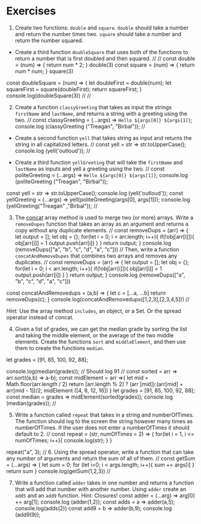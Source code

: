 # Exercises

1. Create two functions: `double` and `square`.
`double` should take a number and return the number times two.
`square` should take a number and return the number squared.


 * Create a third function `doubleSquare` that uses both of the functions to return a number that is first doubled and then squared.
 //
 //
 const double = (num) => {
     return num * 2;
    }
  double(3)
  const square = (num) => {
    return num * num;
  }
  square(3)

  const doubleSquare = (num) => {
    let doubleFirst = double(num);
    let squareFirst = square(doubleFirst);
    return squareFirst;
  }
   console.log(doubleSquare(3))
 //
 //

2. Create a function `classyGreeting` that takes as input the strings `firstName`  and `lastName`,
and returns a string with a greeting using the two.
//
const classyGreeting = (...args) => `Hello ${args[0]} ${args[1]}`;
console.log (classyGreeting ("Treagan", "Birbal"));
//

  * Create a second function `yell`  that takes string as input and returns the string in all capitalized letters.
//
const yell = str => str.toUpperCase();
console.log (yell('outloud'));
//

  * Create a third function  `yellGreeting`  that will take the `firstName`  and `lastName`  as inputs and yell a greeting using the two.
  //
  const politeGreeting = (...args) => `Hello ${args[0]} ${args[1]}`;
  console.log (politeGreeting ("Treagan", "Birbal"));

  const yell = str => str.toUpperCase();
  console.log (yell('outloud'));
  const yellGreeting = (...args) => yell(politeGreeting(args[0], args[1]));
  console.log (yellGreeting("Treagan" ,"Birbal"));
  //

3. The [concat](https://www.w3schools.com/jsreF/jsref_concat_array.asp) array method is used to merge two (or more) arrays.
Write a `removeDupes` function that takes an array as an argument and returns a copy without any duplicate elements.
//
const removeDups = (arr) => {
  let output = [];
  let obj = {};
  for(let i = 0; i < arr.length; i++){
      if(!obj[arr[i]]){
        obj[arr[i]] = 1
      output.push(arr[i])
    }
  }
    return output;
}
console.log (removeDups(["a", "b", "c", "d", "a", "c"]))
//
Then, write a function `concatAndRemoveDupes`  that combines two arrays and removes any duplicates.
//
const removeDups = (arr) => {
  let output = [];
  let obj = {};
  for(let i = 0; i < arr.length; i++){
      if(!obj[arr[i]]){
        obj[arr[i]] = 1
      output.push(arr[i])
    }
  }
    return output;
}
console.log (removeDups(["a", "b", "c", "d", "a", "c"]))

const concatAndRemovedups = (a,b) => {
  let c = [...a, ...b]
  return removeDups(c);
}
console.log(concatAndRemovedups([1,2,3],[2,3,4,5]))
//

  _Hint:_ Use the array method `includes`, an object, or a Set. Or the spread operator instead of concat.  

4. Given a list of grades, we can get the median grade by sorting the list and taking the middle element, or the average of the two middle elements.
Create the functions `sort` and `middleElement`, and then use them to create the functions `median`.

let grades = [91, 85, 100, 92, 88];

console.log(median(grades)); // Should log 91
//
const sorted = arr => arr.sort((a,b) => a-b);
const midElement = arr =>{
  let mid = Math.floor(arr.length / 2)
  return [arr.length % 2] ? (arr [mid]):(arr[mid] + arr[mid - 1])/2;
  midElement ([4, 8, 12, 16])
}
let grades = [91, 85, 100, 92, 88];
const median = grades => midElement(sorted(grades));
console.log (median(grades));
//

5. Write a function called `repeat` that takes in a string and numberOfTimes. The function should log to the screen the string however
many times as numberOfTimes. If the user does not enter a numberOfTimes it should default to 2.
//
const repeat = (str, numOfTimes = 2) => {
  for(let i = 1, i <= numOfTimes; i++){
    console.log(str);
  }
}

repeat("a", 3);
//
6. Using the spread operator, write a function that can take any number of arguments and return the sum of all of them.
//
const getSum = (...args) => {
  let sum = 0;
  for (let i=0; i < args.length; i++){
    sum += args[i]
  }
  return sum
}
console.log(getSum(1,2,3))
//

7. Write a function called `adder` takes in one number and returns a function that will add that number with another number.
Using `adder` create an `add5` and an `add9` function. Hint: Closures!
const adder = (...arg) => arg[0] += arg[1];
  console.log (adder(1,2));
  const adds = a => adder(a,5);
   console.log(adds(2))
   const add9 = b => adder(b,9);
   console.log (add9(9));
